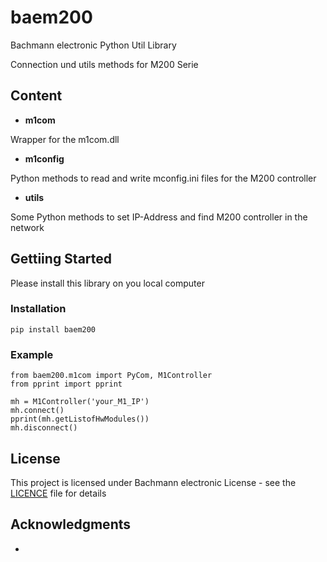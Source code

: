 # baem200

Bachmann electronic Python Util Library

Connection und utils methods for M200 Serie

## Content

* **m1com**

Wrapper for the m1com.dll

* **m1config**

Python methods to read and write mconfig.ini files for the M200 controller

* **utils**

Some Python methods to set IP-Address and find M200 controller in the network

## Gettiing Started

Please install this library on you local computer

### Installation

```
pip install baem200
```

### Example

```
from baem200.m1com import PyCom, M1Controller
from pprint import pprint

mh = M1Controller('your_M1_IP')
mh.connect()
pprint(mh.getListofHwModules())
mh.disconnect()
```

## License

This project is licensed under Bachmann electronic License - see the [LICENCE](LICENCE) file for details

## Acknowledgments

* 
